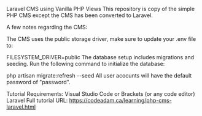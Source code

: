 Laravel CMS using Vanilla PHP Views
This repository is copy of the simple PHP CMS except the CMS has been converted to Laravel.

A few notes regarding the CMS:

The CMS uses the public storage driver, make sure to update your .env file to:

FILESYSTEM_DRIVER=public
The database setup includes migrations and seeding. Run the following command to initialize the database:

php artisan migrate:refresh --seed
All user acocunts will have the default password of "password".

Tutorial Requirements:
Visual Studio Code or Brackets (or any code editor)
Laravel
Full tutorial URL: https://codeadam.ca/learning/php-cms-laravel.html

